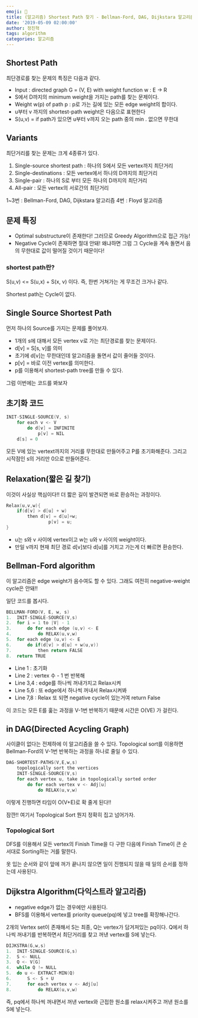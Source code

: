 ```yaml
---
emoji: 💪
title: (알고리즘) Shortest Path 찾기 - Bellman-Ford, DAG, Dijkstara 알고리즘
date: '2019-05-09 02:00:00'
author: 정진혁
tags: algorithm
categories: 알고리즘
---
```


## Shortest Path

최단경로를 찾는 문제의 특징은 다음과 같다.

- Input : directed graph G = (V, E) with weight function w : E -> R
- S에서 D까지의 minimum weight을 가지는 path를 찾는 문제이다.
- Weight w(p) of path p : p로 가는 길에 있는 모든 edge weight의 합이다.
- u부터 v 까지의 shortest-path weight은 다음으로 표현한다
- S(u,v) = if path가 있으면 u부터 v까지 오는 path 중의 min . 없으면 무한대

## Variants

최단거리를 찾는 문제는 크게 4종류가 있다.

1. Single-source shortest path : 하나의 S에서 모든 vertex까지 최단거리
2. Single-destinations : 모든 vertex에서 하나의 D까지의 최단거리
3. Single-pair : 하나의 S로 부터 모든 하나의 D까지의 최단거리
4. All-pair : 모든 vertex의 서로간의 최단거리

1~3번 : Bellman-Ford, DAG, Dijkstara 알고리즘
4번 : Floyd 알고리즘

## 문제 특징

- Optimal substructure이 존재한다! 그러므로 Greedy Algorithm으로 접근 가능!
- Negative Cycle이 존재하면 절대 안돼! 왜냐하면 그럼 그 Cycle을 계속 돌면서 음의 무한대로 값이 떨어질 것이기 때문이다!

### shortest path란?

S(u,v) <= S(u,x) + S(x, v) 이다.
즉, 한번 거쳐가는 게 무조건 크거나 같다.

Shortest path는 Cycle이 없다.

## Single Source Shortest Path

먼저 하나의 Source를 가지는 문제를 풀어보자.

- 1개의 s에 대해서 모든 vertex v로 가는 최단경로를 찾는 문제이다.
- d[v] = S[s, v]를 의미
- 초기에 d[v]는 무한대인데 알고리즘을 돌면서 값이 줄어들 것이다.
- p[v] = 바로 이전 vertex를 의미한다.
- p를 이용해서 shortest-path tree를 만들 수 있다.

그럼 이번에는 코드를 봐보자

## 초기화 코드

```cpp
INIT-SINGLE-SOURCE(V, s)
    for each v <- V
        do d[v] = INFINITE
            p[v] = NIL
    d[s] = 0
```

모든 V에 있는 vertext까지의 거리를 무한대로 만들어주고 P를 초기화해준다.
그리고 시작점인 s의 거리만 0으로 만들어준다.

## Relaxation(짧은 길 찾기)

이것이 사실상 핵심이다!! 더 짧은 길이 발견되면 바로 환승하는 과정이다.

```cpp
Relax(u,v,w){
    if(d[v] > d[u] + w)
        then d[v] = d[u]+w;
                p[v] = u;
}
```

- u는 s와 v 사이에 vertex이고 w는 u와 v 사이의 weight이다.
- 만일 v까지 현재 최단 경로 d[v]보다 d[u]를 거치고 가는게 더 빠르면 환승한다.

## Bellman-Ford algorithm

이 알고리즘은 edge weight가 음수여도 할 수 있다.
그래도 여전히 negative-weight cycle은 안돼!!

일단 코드를 봅시다.

```cpp
BELLMAN-FORD(V, E, w, s)
1.  INIT-SINGLE-SOURCE(V,s)
2.  for i = 1 to |V| - 1
3.      do for each edge (u,v) <- E
4.          do RELAX(u,v,w)
5.  for each edge (u,v) <- E
6.      do if(d[v] > d[u] + w(u,v))
7.          then return FALSE
8.  return TRUE
```

- Line 1 : 초기화
- Line 2 : vertex 수 - 1 번 반복해
- Line 3,4 : edge를 하나씩 꺼내가지고 Relax시켜
- Line 5,6 : 또 edge에서 하나씩 꺼내서 Relax시켜봐
- Line 7,8 : Relax 또 되면 negative cycle이 있는거여 return False

이 코드는 모든 E를 훑는 과정을 V-1번 반복하기 때문에 시간은 O(VE) 가 걸린다.

## in DAG(Directed Acycling Graph)

사이클이 없다는 전제하에 이 알고리즘을 쓸 수 있다.
Topological sort를 이용하면 Bellman-Ford의 V-1번 반복하는 과정을 하나로 줄일 수 있다.

```cpp
DAG-SHORTEST-PATHS(V,E,w,s)
    topologically sort the vertices
    INIT-SINGLE-SOURCE(V,s)
    for each vertex u, take in topologically sorted order
        do for each vertex v <- Adj[u]
            do RELAX(u,v,w)
```

이렇게 진행하면 타임이 O(V+E)로 확 줄게 된다!!

잠깐!! 여기서 Topological Sort 뭔지 정확히 집고 넘어가자.

### Topological Sort

DFS를 이용해서 모든 vertex의 Finish Time을 다 구한 다음에 Finish Time이 큰 순서대로 Sorting하는 거를 말한다.

옷 입는 순서와 같이 앞에 꺼가 끝나지 않으면 일이 진행되지 않을 때 일의 순서를 정하는데 사용된다.

## Dijkstra Algorithm(다익스트라 알고리즘)

- negative edge가 없는 경우에만 사용된다.
- BFS를 이용해서 vertex를 priority queue(pq)에 넣고 tree를 확장해나간다.

2개의 Vertex set이 존재해서 S는 최종, Q는 vertex가 담겨져있는 pq이다.
Q에서 하나씩 꺼내기를 반복하면서 최단거리를 찾고 꺼낸 vertex를 S에 넣는다.

```cpp
DIJKSTRA(G,w,s)
1.  INIT-SINGLE-SOURCE(G,s)
2.  S <- NULL
3.  Q <- V[G]
4.  while Q != NULL
5.  do u <- EXTRACT-MIN(Q)
6.      S <- S + U
7.      for each vertex v <- Adj[u]
8.          do RELAX(u,v,w)
```

즉, pq에서 하나씩 꺼내면서 꺼낸 vertex와 근접한 원소를 relax시켜주고 꺼낸 원소를 S에 넣는다.
